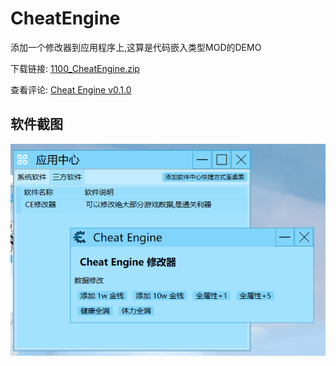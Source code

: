# CheatEngine

添加一个修改器到应用程序上,这算是代码嵌入类型MOD的DEMO

下载链接:  [1100_CheatEngine.zip](1100_CheatEngine.zip)

查看评论: [Cheat Engine v0.1.0](https://github.com/LorisYounger/VUPSimulator.WorkShop/pull/1)

## 软件截图

![image-20220812154658561](ReadMe.assets/image-20220812154658561.png)
